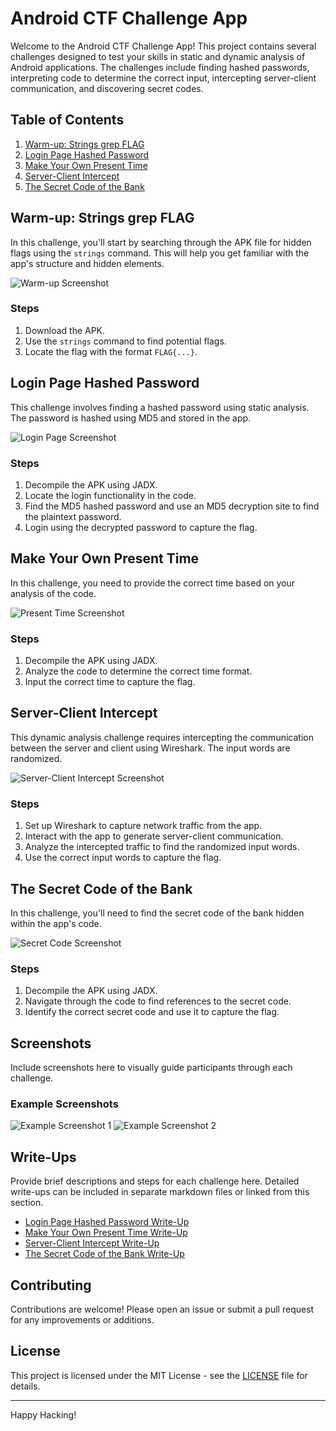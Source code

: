 # Android CTF Challenge App

Welcome to the Android CTF Challenge App! This project contains several challenges designed to test your skills in static and dynamic analysis of Android applications. The challenges include finding hashed passwords, interpreting code to determine the correct input, intercepting server-client communication, and discovering secret codes.

## Table of Contents
1. [Warm-up: Strings grep FLAG](#warm-up-strings-grep-flag)
2. [Login Page Hashed Password](#login-page-hashed-password)
3. [Make Your Own Present Time](#make-your-own-present-time)
4. [Server-Client Intercept](#server-client-intercept)
5. [The Secret Code of the Bank](#the-secret-code-of-the-bank)

## Warm-up: Strings grep FLAG
In this challenge, you'll start by searching through the APK file for hidden flags using the `strings` command. This will help you get familiar with the app's structure and hidden elements.

![Warm-up Screenshot](path/to/warmup_screenshot.png)

### Steps
1. Download the APK.
2. Use the `strings` command to find potential flags.
3. Locate the flag with the format `FLAG{...}`.

## Login Page Hashed Password
This challenge involves finding a hashed password using static analysis. The password is hashed using MD5 and stored in the app.

![Login Page Screenshot](path/to/login_page_screenshot.png)

### Steps
1. Decompile the APK using JADX.
2. Locate the login functionality in the code.
3. Find the MD5 hashed password and use an MD5 decryption site to find the plaintext password.
4. Login using the decrypted password to capture the flag.

## Make Your Own Present Time
In this challenge, you need to provide the correct time based on your analysis of the code.

![Present Time Screenshot](path/to/present_time_screenshot.png)

### Steps
1. Decompile the APK using JADX.
2. Analyze the code to determine the correct time format.
3. Input the correct time to capture the flag.

## Server-Client Intercept
This dynamic analysis challenge requires intercepting the communication between the server and client using Wireshark. The input words are randomized.

![Server-Client Intercept Screenshot](path/to/server_client_intercept_screenshot.png)

### Steps
1. Set up Wireshark to capture network traffic from the app.
2. Interact with the app to generate server-client communication.
3. Analyze the intercepted traffic to find the randomized input words.
4. Use the correct input words to capture the flag.

## The Secret Code of the Bank
In this challenge, you'll need to find the secret code of the bank hidden within the app's code.

![Secret Code Screenshot](path/to/secret_code_screenshot.png)

### Steps
1. Decompile the APK using JADX.
2. Navigate through the code to find references to the secret code.
3. Identify the correct secret code and use it to capture the flag.

## Screenshots
Include screenshots here to visually guide participants through each challenge.

### Example Screenshots
![Example Screenshot 1](path/to/example_screenshot1.png)
![Example Screenshot 2](path/to/example_screenshot2.png)

## Write-Ups
Provide brief descriptions and steps for each challenge here. Detailed write-ups can be included in separate markdown files or linked from this section.

- [Login Page Hashed Password Write-Up](path/to/login_page_writeup.md)
- [Make Your Own Present Time Write-Up](path/to/present_time_writeup.md)
- [Server-Client Intercept Write-Up](path/to/server_client_intercept_writeup.md)
- [The Secret Code of the Bank Write-Up](path/to/secret_code_writeup.md)

## Contributing
Contributions are welcome! Please open an issue or submit a pull request for any improvements or additions.

## License
This project is licensed under the MIT License - see the [LICENSE](LICENSE) file for details.

---

Happy Hacking!
